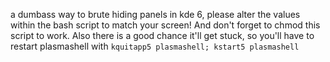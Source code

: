 a dumbass way to brute hiding panels in kde 6, please alter the values within the bash script to match your screen! And don't forget to chmod this script to work. 
Also there is a good chance it'll get stuck, so you'll have to restart plasmashell with ```kquitapp5 plasmashell; kstart5 plasmashell```
